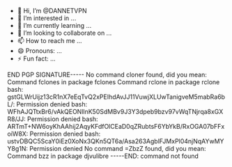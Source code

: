 - 👋 Hi, I’m @DANNETVPN
- 👀 I’m interested in ...
- 🌱 I’m currently learning ...
- 💞️ I’m looking to collaborate on ...
- 📫 How to reach me ...
- 😄 Pronouns: ...
- ⚡ Fun fact: ...

<!---
DANNETVPN/DANNETVPN is a ✨ special ✨ repository because its `README.md` (this file) appears on your GitHub profile.
You can click the Preview link to take a look at your changes.
--->
END PGP SIGNATURE-----                           No command cloner found, did you mean:
 Command fclones in package fclones                    Command rclone in package rclone
bash: gstGLWrUijz13cR1nX7eEqTvQ2xPEIhdAvJJ11VuwjXLUwTanigveM5mabRa6bL/: Permission denied
bash: WFhAJQTtxBr6/vAkQEONllnK50SdMBv9J3Y3dpeb9bzv97vWqTNjrqa8xGXR8/JJ: Permission denied
bash: ARTmT+NW6oyKhAAhij2AqyKFdfOlCEaD0qZRubtsF6YbYkB/RxOGA07bFFxoiW8X: Permission denied
bash: ustvDBQC5ScaY0iEz0XoNx3QKn5QT6a/Asa263AgblFJMxPl04njNqAYwMYY8g1N: Permission denied
No command =ZbzZ found, did you mean:
 Command bzz in package djvulibre
-----END: command not found
